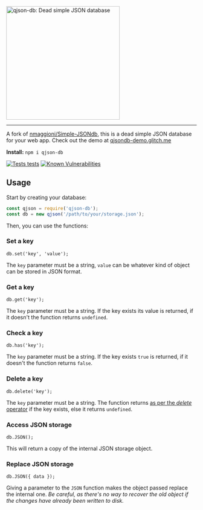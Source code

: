 <img src="https://user-images.githubusercontent.com/70700766/196008415-77fb1306-c178-4d7b-88fb-a0888d926171.png" width="300" alt="qjson-db: Dead simple JSON database">

***

A fork of [nmaggioni/Simple-JSONdb](https://github.com/nmaggioni/Simple-JSONdb), this is a dead simple JSON database for your web app. Check out the demo at [qjsondb-demo.glitch.me](https://glitch.com/~qjsondb-demo)

**Install:** `npm i qjson-db`

[![Tests tests](https://github.com/tiagorangel2011/qjson-db/actions/workflows/ci.yml/badge.svg)](https://github.com/tiagorangel2011/qjson-db/actions/workflows/ci.yml) [![Known Vulnerabilities](https://snyk.io/test/github/tiagorangel2011/qjson-db/badge.svg)](https://snyk.io/test/github/tiagorangel2011/qjson-db)
## Usage

Start by creating your database:

```javascript
const qjson = require('qjson-db');
const db = new qjson('/path/to/your/storage.json');
```

Then, you can use the functions:

### Set a key
`db.set('key', 'value');`

The `key` parameter must be a string, `value` can be whatever kind of object can be stored in JSON format.

### Get a key
`db.get('key');`

The `key` parameter must be a string. If the key exists its value is returned, if it doesn't the function returns `undefined`.

### Check a key
`db.has('key');`

The `key` parameter must be a string. If the key exists `true` is returned, if it doesn't the function returns `false`.

### Delete a key

`db.delete('key');`

The `key` parameter must be a string. The function returns [as per the _delete_ operator](https://developer.mozilla.org/en-US/docs/Web/JavaScript/Reference/Operators/delete#Return_value) if the key exists, else it returns `undefined`.

### Access JSON storage
`db.JSON();`

This will return a copy of the internal JSON storage object.

### Replace JSON storage
`db.JSON({ data });`

Giving a parameter to the `JSON` function makes the object passed replace the internal one. _Be careful, as there's no way to recover the old object if the changes have already been written to disk._